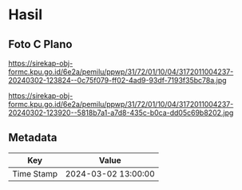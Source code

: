 # Hasil

## Foto C Plano

https://sirekap-obj-formc.kpu.go.id/6e2a/pemilu/ppwp/31/72/01/10/04/3172011004237-20240302-123824--0c75f079-ff02-4ad9-93df-7193f35bc78a.jpg

https://sirekap-obj-formc.kpu.go.id/6e2a/pemilu/ppwp/31/72/01/10/04/3172011004237-20240302-123920--5818b7a1-a7d8-435c-b0ca-dd05c69b8202.jpg


## Metadata

| Key        | Value               |
| ---------- | ------------------- |
| Time Stamp | 2024-03-02 13:00:00 |



